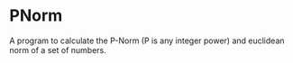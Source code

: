 # PNorm
A program to calculate the P-Norm (P is any integer power) and euclidean norm of a set of numbers.
